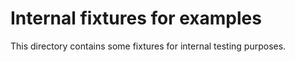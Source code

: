 # Internal fixtures for examples

This directory contains some fixtures for internal testing purposes.
